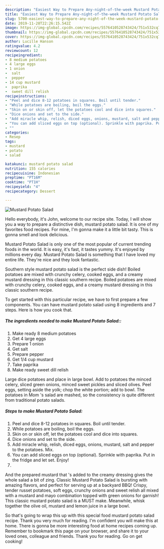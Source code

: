 ```yaml
---
description: "Easiest Way to Prepare Any-night-of-the-week Mustard Potato Salad"
title: "Easiest Way to Prepare Any-night-of-the-week Mustard Potato Salad"
slug: 5700-easiest-way-to-prepare-any-night-of-the-week-mustard-potato-salad
date: 2019-11-28T22:26:15.542Z
image: https://img-global.cpcdn.com/recipes/5576410528743424/751x532cq70/mustard-potato-salad-recipe-main-photo.jpg
thumbnail: https://img-global.cpcdn.com/recipes/5576410528743424/751x532cq70/mustard-potato-salad-recipe-main-photo.jpg
cover: https://img-global.cpcdn.com/recipes/5576410528743424/751x532cq70/mustard-potato-salad-recipe-main-photo.jpg
author: Lucille Hanson
ratingvalue: 4.2
reviewcount: 12
recipeingredient:
- 8 medium potatoes
- 4 large eggs
- 1 onion
-  salt
-  pepper
- 14 cup mustard
-  paprika
-  sweet dill relish
recipeinstructions:
- "Peel and dice 8-12 potatoes in squares. Boil until tender."
- "While potatoes are boiling, boil the eggs."
- "Skin on or skin off, let the potatoes cool and dice into squares."
- "Dice onions and set to the side."
- "Add miracle whip, relish, diced eggs, onions, mustard, salt and pepper to the potatoes. Mix."
- "You can add sliced eggs on top (optional). Sprinkle with paprika. Put in the fridge and let set. Enjoy!"
- ""
categories:
- Resep
tags:
- mustard
- potato
- salad

katakunci: mustard potato salad
nutrition: 155 calories
recipecuisine: Indonesian
preptime: "PT16M"
cooktime: "PT1H"
recipeyield: "4"
recipecategory: Dessert

---
```



![Mustard Potato Salad](https://img-global.cpcdn.com/recipes/5576410528743424/751x532cq70/mustard-potato-salad-recipe-main-photo.jpg)

Hello everybody, it's John, welcome to our recipe site. Today, I will show you a way to prepare a distinctive dish, mustard potato salad. It is one of my favorites food recipes. For mine, I'm gonna make it a little bit tasty. This is gonna smell and look delicious.

Mustard Potato Salad is only one of the most popular of current trending foods in the world. It is easy, it's fast, it tastes yummy. It's enjoyed by millions every day. Mustard Potato Salad is something that I have loved my entire life. They're nice and they look fantastic.

Southern style mustard potato salad is the perfect side dish! Boiled potatoes are mixed with crunchy celery, cooked eggs, and a creamy mustard dressing in this classic southern recipe. Boiled potatoes are mixed with crunchy celery, cooked eggs, and a creamy mustard dressing in this classic southern recipe.


To get started with this particular recipe, we have to first prepare a few components. You can have mustard potato salad using 8 ingredients and 7 steps. Here is how you cook that.

##### The ingredients needed to make Mustard Potato Salad::

1. Make ready 8 medium potatoes
1. Get 4 large eggs
1. Prepare 1 onion
1. Get  salt
1. Prepare  pepper
1. Get 1/4 cup mustard
1. Take  paprika
1. Make ready  sweet dill relish


Large dice potatoes and place in large bowl. Add to potatoes the minced celery, sliced green onions, minced sweet pickles and sliced olives. Peel eggs, setting aside the yolk; chop the white portion; add to bowl. The potatoes in Mom &#39;s salad are mashed, so the consistency is quite different from traditional potato salads. 

##### Steps to make Mustard Potato Salad:

1. Peel and dice 8-12 potatoes in squares. Boil until tender.
1. While potatoes are boiling, boil the eggs.
1. Skin on or skin off, let the potatoes cool and dice into squares.
1. Dice onions and set to the side.
1. Add miracle whip, relish, diced eggs, onions, mustard, salt and pepper to the potatoes. Mix.
1. You can add sliced eggs on top (optional). Sprinkle with paprika. Put in the fridge and let set. Enjoy!
1. 


And the prepared mustard that &#39;s added to the creamy dressing gives the whole salad a bit of zing. Classic Mustard Potato Salad is bursting with amazing flavors, and perfect for serving up at a backyard BBQ! Crispy, tender russet potatoes, soft eggs, crunchy onions and sweet relish all mixed with a mustard and mayo combination topped with green onions for garnish! This classic mustard potato salad is a MUST make. Meanwhile, whisk together the olive oil, mustard and lemon juice in a large bowl. 

So that's going to wrap this up with this special food mustard potato salad recipe. Thank you very much for reading. I'm confident you will make this at home. There is gonna be more interesting food at home recipes coming up. Remember to bookmark this page on your browser, and share it to your loved ones, colleague and friends. Thank you for reading. Go on get cooking!
